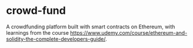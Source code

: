 # crowd-fund
 A crowdfunding platform built with smart contracts on Ethereum, with learnings from the course https://www.udemy.com/course/ethereum-and-solidity-the-complete-developers-guide/.
